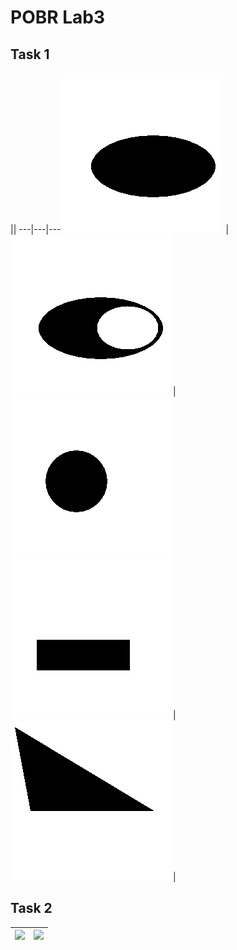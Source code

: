 # POBR Lab3
## Task 1

||
---|---|---
![](black-white/elipsa.dib) | ![](black-white/elipsa1.dib) | ![](black-white/kolo.dib)
![](black-white/prost.dib)  | ![](black-white/troj.dib) |


## Task 2
![](arrows/strzalki_1.dib) | ![](arrows/strzalki_2.dib)
---|---
